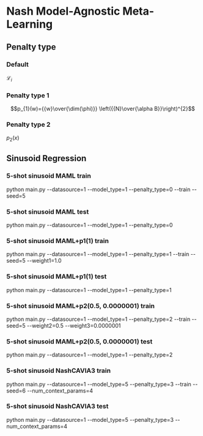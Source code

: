 # Nash Model-Agnostic Meta-Learning
## Penalty type
### Default
$\mathcal{L}_{i}$
### Penalty type 1
$$p_{1}(w)={{w}\over{\dim(\phi)}} \left({{N}\over{\alpha B}}\right)^{2}$$

### Penalty type 2
$p_{2}(x)$

## Sinusoid Regression
### 5-shot sinusoid MAML train
python main.py --datasource=1 --model_type=1 --penalty_type=0 --train --seed=5
### 5-shot sinusoid MAML test
python main.py --datasource=1 --model_type=1 --penalty_type=0

### 5-shot sinusoid MAML+p1(1) train
python main.py --datasource=1 --model_type=1 --penalty_type=1 --train --seed=5 --weight1=1.0
### 5-shot sinusoid MAML+p1(1) test
python main.py --datasource=1 --model_type=1 --penalty_type=1

### 5-shot sinusoid MAML+p2(0.5, 0.0000001) train
python main.py --datasource=1 --model_type=1 --penalty_type=2 --train --seed=5 --weight2=0.5 --weight3=0.0000001
### 5-shot sinusoid MAML+p2(0.5, 0.0000001) test
python main.py --datasource=1 --model_type=1 --penalty_type=2


### 5-shot sinusoid NashCAVIA3 train
python main.py --datasource=1 --model_type=5 --penalty_type=3 --train --seed=6 --num_context_params=4

### 5-shot sinusoid NashCAVIA3 test
python main.py --datasource=1 --model_type=5 --penalty_type=3 --num_context_params=4


